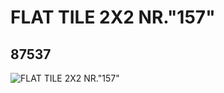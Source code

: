 # FLAT TILE 2X2 NR."157"
## 87537
![FLAT TILE 2X2 NR."157"](https://lc-www-live-s.legocdn.com/media/bricks/5/2/4559727.jpg)